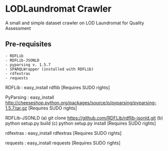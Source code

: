 LODLaundromat Crawler
===========

A small and simple dataset crawler on LOD Laundromat for Quality Assessment

Pre-requisites
------------
	- RDFLib
	- RDFLib-JSONLD
	- pyparsing v. 1.5.7
	- SPARQLWrapper (installed with RDFLib)
	- rdfextras
	- requests


RDFLib : easy_install rdflib [Requires SUDO rights]

PyParsing : easy_install http://cheeseshop.python.org/packages/source/p/pyparsing/pyparsing-1.5.7.tar.gz  [Requires SUDO rights]

RDFLib-JSONLD
	(a) git clone https://github.com/RDFLib/rdflib-jsonld.git
	(b) python setup.py build
	(c) python setup.py install [Requires SUDO rights]

rdfextras : easy_install rdfextras [Requires SUDO rights]

requests : easy_install requests [Requires SUDO rights]
